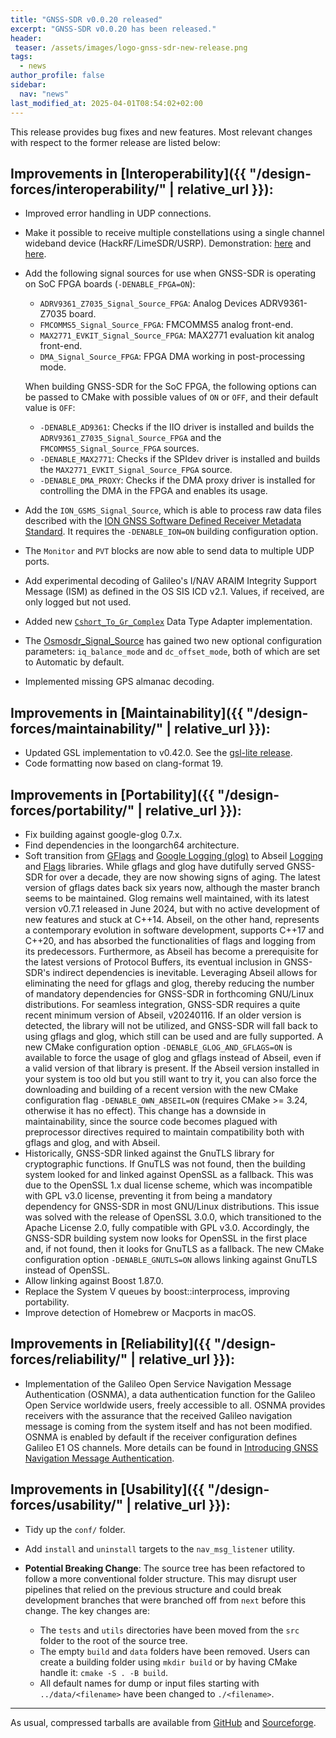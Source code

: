 ```yaml
---
title: "GNSS-SDR v0.0.20 released"
excerpt: "GNSS-SDR v0.0.20 has been released."
header:
 teaser: /assets/images/logo-gnss-sdr-new-release.png
tags:
  - news
author_profile: false
sidebar:
  nav: "news"
last_modified_at: 2025-04-01T08:54:02+02:00
---
```


This release provides bug fixes and new features. Most relevant changes with
respect to the former release are listed below:

## Improvements in [Interoperability]({{ "/design-forces/interoperability/" | relative_url }}):

- Improved error handling in UDP connections.
- Make it possible to receive multiple constellations using a single channel
  wideband device (HackRF/LimeSDR/USRP). Demonstration: [here](https://www.youtube.com/watch?v=ZQs2sFchJ6w)
  and [here](https://www.youtube.com/watch?v=HnZkKj9a-QM).
- Add the following signal sources for use when GNSS-SDR is operating on SoC
  FPGA boards (`-DENABLE_FPGA=ON`):

  - `ADRV9361_Z7035_Signal_Source_FPGA`: Analog Devices ADRV9361-Z7035 board.
  - `FMCOMMS5_Signal_Source_FPGA`: FMCOMMS5 analog front-end.
  - `MAX2771_EVKIT_Signal_Source_FPGA`: MAX2771 evaluation kit analog front-end.
  - `DMA_Signal_Source_FPGA`: FPGA DMA working in post-processing mode.

  When building GNSS-SDR for the SoC FPGA, the following options can be passed
  to CMake with possible values of `ON` or `OFF`, and their default value is
  `OFF`:

  - `-DENABLE_AD9361`: Checks if the IIO driver is installed and builds the
    `ADRV9361_Z7035_Signal_Source_FPGA` and the `FMCOMMS5_Signal_Source_FPGA`
    sources.
  - `-DENABLE_MAX2771`: Checks if the SPIdev driver is installed and builds the
    `MAX2771_EVKIT_Signal_Source_FPGA` source.
  - `-DENABLE_DMA_PROXY`: Checks if the DMA proxy driver is installed for
    controlling the DMA in the FPGA and enables its usage.

- Add the `ION_GSMS_Signal_Source`, which is able to process raw data files
  described with the
  [ION GNSS Software Defined Receiver Metadata Standard](https://sdr.ion.org/).
  It requires the `-DENABLE_ION=ON` building configuration option.
- The `Monitor` and `PVT` blocks are now able to send data to multiple UDP
  ports.
- Add experimental decoding of Galileo's I/NAV ARAIM Integrity Support Message
  (ISM) as defined in the OS SIS ICD v2.1. Values, if received, are only logged
  but not used.
- Added new
  [`Cshort_To_Gr_Complex`](https://gnss-sdr.org/docs/sp-blocks/data-type-adapter/#implementation-cshort_to_gr_complex)
  Data Type Adapter implementation.
- The
  [Osmosdr_Signal_Source](https://gnss-sdr.org/docs/sp-blocks/signal-source/#implementation-osmosdr_signal_source)
  has gained two new optional configuration parameters: `iq_balance_mode` and
  `dc_offset_mode`, both of which are set to Automatic by default.
- Implemented missing GPS almanac decoding.

## Improvements in [Maintainability]({{ "/design-forces/maintainability/" | relative_url }}):

- Updated GSL implementation to v0.42.0. See the
  [gsl-lite release](https://github.com/gsl-lite/gsl-lite/releases/tag/v0.42.0).
- Code formatting now based on clang-format 19.

## Improvements in [Portability]({{ "/design-forces/portability/" | relative_url }}):

- Fix building against google-glog 0.7.x.
- Find dependencies in the loongarch64 architecture.
- Soft transition from [GFlags](https://github.com/gflags/gflags) and
  [Google Logging (glog)](https://github.com/google/glog) to Abseil
  [Logging](https://abseil.io/docs/cpp/guides/logging) and
  [Flags](https://abseil.io/docs/cpp/guides/flags) libraries. While gflags and
  glog have dutifully served GNSS-SDR for over a decade, they are now showing
  signs of aging. The latest version of gflags dates back six years now,
  although the master branch seems to be maintained. Glog remains well
  maintained, with its latest version v0.7.1 released in June 2024, but with no
  active development of new features and stuck at C++14. Abseil, on the other
  hand, represents a contemporary evolution in software development, supports
  C++17 and C++20, and has absorbed the functionalities of flags and logging
  from its predecessors. Furthermore, as Abseil has become a prerequisite for
  the latest versions of Protocol Buffers, its eventual inclusion in GNSS-SDR's
  indirect dependencies is inevitable. Leveraging Abseil allows for eliminating
  the need for gflags and glog, thereby reducing the number of mandatory
  dependencies for GNSS-SDR in forthcoming GNU/Linux distributions. For seamless
  integration, GNSS-SDR requires a quite recent minimum version of Abseil,
  v20240116. If an older version is detected, the library will not be utilized,
  and GNSS-SDR will fall back to using gflags and glog, which still can be used
  and are fully supported. A new CMake configuration option
  `-DENABLE_GLOG_AND_GFLAGS=ON` is available to force the usage of glog and
  gflags instead of Abseil, even if a valid version of that library is present.
  If the Abseil version installed in your system is too old but you still want
  to try it, you can also force the downloading and building of a recent version
  with the new CMake configuration flag `-DENABLE_OWN_ABSEIL=ON` (requires
  CMake >= 3.24, otherwise it has no effect). This change has a downside in
  maintainability, since the source code becomes plagued with preprocessor
  directives required to maintain compatibility both with gflags and glog, and
  with Abseil.
- Historically, GNSS-SDR linked against the GnuTLS library for cryptographic
  functions. If GnuTLS was not found, then the building system looked for and
  linked against OpenSSL as a fallback. This was due to the OpenSSL 1.x dual
  license scheme, which was incompatible with GPL v3.0 license, preventing it
  from being a mandatory dependency for GNSS-SDR in most GNU/Linux
  distributions. This issue was solved with the release of OpenSSL 3.0.0, which
  transitioned to the Apache License 2.0, fully compatible with GPL v3.0.
  Accordingly, the GNSS-SDR building system now looks for OpenSSL in the first
  place and, if not found, then it looks for GnuTLS as a fallback.  The new CMake
  configuration option `-DENABLE_GNUTLS=ON` allows linking against GnuTLS
  instead of OpenSSL.
- Allow linking against Boost 1.87.0.
- Replace the System V queues by boost::interprocess, improving portability.
- Improve detection of Homebrew or Macports in macOS.

## Improvements in [Reliability]({{ "/design-forces/reliability/" | relative_url }}):

- Implementation of the Galileo Open Service Navigation Message Authentication
  (OSNMA), a data authentication function for the Galileo Open Service worldwide
  users, freely accessible to all. OSNMA provides receivers with the assurance
  that the received Galileo navigation message is coming from the system itself
  and has not been modified. OSNMA is enabled by default if the receiver
  configuration defines Galileo E1 OS channels. More details can be found in
  [Introducing GNSS Navigation Message Authentication](https://gnss-sdr.org/osnma).

## Improvements in [Usability]({{ "/design-forces/usability/" | relative_url }}):

- Tidy up the `conf/` folder.
- Add `install` and `uninstall` targets to the `nav_msg_listener` utility.
- **Potential Breaking Change**: The source tree has been refactored to follow a
  more conventional folder structure. This may disrupt user pipelines that
  relied on the previous structure and could break development branches that
  were branched off from `next` before this change. The key changes are:

  - The `tests` and `utils` directories have been moved from the `src` folder to
    the root of the source tree.
  - The empty `build` and `data` folders have been removed. Users can create a
    building folder using `mkdir build` or by having CMake handle it:
    `cmake -S . -B build`.
  - All default names for dump or input files starting with `../data/<filename>`
    have been changed to `./<filename>`.


-----


As usual, compressed tarballs are available from [GitHub](https://github.com/gnss-sdr/gnss-sdr/releases/tag/v0.0.20) and [Sourceforge](https://sourceforge.net/projects/gnss-sdr/).